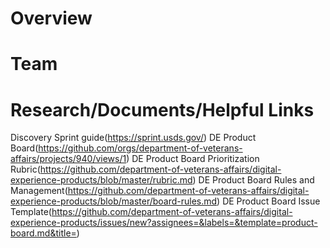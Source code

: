 # Overview

# Team

# Research/Documents/Helpful Links
Discovery Sprint guide(https://sprint.usds.gov/)
DE Product Board(https://github.com/orgs/department-of-veterans-affairs/projects/940/views/1)
DE Product Board Prioritization Rubric(https://github.com/department-of-veterans-affairs/digital-experience-products/blob/master/rubric.md)
DE Product Board Rules and Management(https://github.com/department-of-veterans-affairs/digital-experience-products/blob/master/board-rules.md)
DE Product Board Issue Template(https://github.com/department-of-veterans-affairs/digital-experience-products/issues/new?assignees=&labels=&template=product-board.md&title=)
